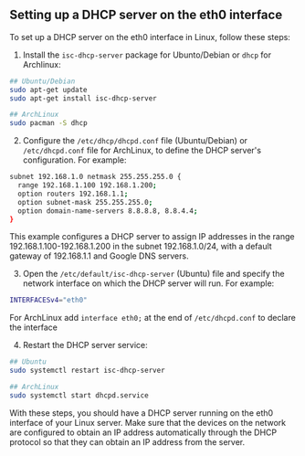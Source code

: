 ## Setting up a DHCP server on the eth0 interface

To set up a DHCP server on the eth0 interface in Linux, follow these steps:

1. Install the `isc-dhcp-server` package for Ubunto/Debian or `dhcp` for Archlinux:

```bash
## Ubuntu/Debian
sudo apt-get update
sudo apt-get install isc-dhcp-server

## ArchLinux
sudo pacman -S dhcp
```


2. Configure the `/etc/dhcp/dhcpd.conf` file (Ubuntu/Debian) or `/etc/dhcpd.conf` file for ArchLinux, to define the DHCP server's configuration. For example:

```bash
subnet 192.168.1.0 netmask 255.255.255.0 {
  range 192.168.1.100 192.168.1.200;
  option routers 192.168.1.1;
  option subnet-mask 255.255.255.0;
  option domain-name-servers 8.8.8.8, 8.8.4.4;
}
```


This example configures a DHCP server to assign IP addresses in the range 192.168.1.100-192.168.1.200 in the subnet 192.168.1.0/24, with a default gateway of 192.168.1.1 and Google DNS servers.

3. Open the `/etc/default/isc-dhcp-server` (Ubuntu) file and specify the network interface on which the DHCP server will run. For example:

```bash
INTERFACESv4="eth0"
```

For ArchLinux add `interface eth0;` at the end of `/etc/dhcpd.conf` to declare the interface

4. Restart the DHCP server service:

```bash
## Ubuntu
sudo systemctl restart isc-dhcp-server

## ArchLinux
sudo systemctl start dhcpd.service
```

With these steps, you should have a DHCP server running on the eth0 interface of your Linux server. Make sure that the devices on the network are configured to obtain an IP address automatically through the DHCP protocol so that they can obtain an IP address from the server.
